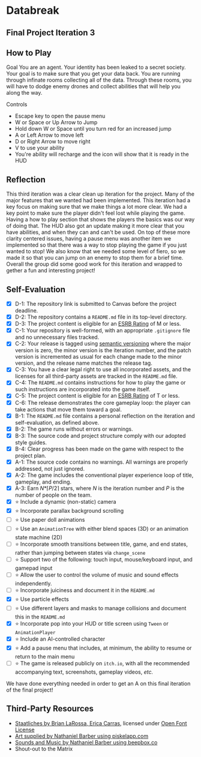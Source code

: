 # Databreak
## Final Project Iteration 3


## How to Play

Goal
You are an agent. Your identity has been leaked to a secret society. Your goal is to make sure that you get your data back. You are running through infinate rooms collecting all of the data. Through these rooms, you will have to dodge enemy drones and collect abilities that will help you along the way. 

Controls
- Escape key to open the pause menu
- W or Space or Up Arrow to Jump
- Hold down W or Space until you turn red for an increased jump
- A or Left Arrow to move left
- D or Right Arrow to move right
- V to use your ability
- You're ability will recharge and the icon will show that it is ready in the HUD

## Reflection

This third iteration was a clear clean up iteration for the project. Many of the major features that we wanted had been implemented. This iteration had a key focus on making sure that we make things a lot more clear. We had a key point to make sure the player didn't feel lost while playing the game. Having a how to play section that shows the players the basics was our way of doing that. The HUD also got an update making it more clear that you have abilities, and when they can and can't be used. On top of these more clarity centered issues, having a pause menu was another item we implemented so that there was a way to stop playing the game if you just wanted to stop! We also know that we needed some level of fiero, so we made it so that you can jump on an enemy to stop them for a brief time. Overall the group did some good work for this iteration and wrapped to gether a fun and interesting project!

## Self-Evaluation

- [X] D-1: The repository link is submitted to Canvas before the project deadline.
- [X] D-2: The repository contains a <code>README.md</code> file in its top-level directory.
- [X] D-3: The project content is eligible for an <a href="https://www.esrb.org/ratings-guide/">ESRB Rating</a> of M or less.
- [X] C-1: Your repository is well-formed, with an appropriate <code>.gitignore</code> file and no unnecessary files tracked.
- [X] C-2: Your release is tagged using <a href="https://semver.org/">semantic versioning</a> where the major version is zero, the minor version is the iteration number, and the patch version is incremented as usual for each change made to the minor version, and the release name matches the release tag.
- [X] C-3: You have a clear legal right to use all incorporated assets, and the licenses for all third-party assets are tracked in the <code>README.md</code> file.
- [X] C-4: The <code>README.md</code> contains instructions for how to play the game or such instructions are incorporated into the game itself.
- [X] C-5: The project content is eligible for an <a href="https://www.esrb.org/ratings-guide/">ESRB Rating</a> of T or less.
- [X] C-6: The release demonstrates the core gameplay loop: the player can take actions that move them toward a goal.
- [X] B-1: The <code>README.md</code> file contains a personal reflection on the iteration and self-evaluation, as defined above.
- [X] B-2: The game runs without errors or warnings.
- [X] B-3: The source code and project structure comply with our adopted style guides.
- [X] B-4: Clear progress has been made on the game with respect to the project plan.
- [X] A-1: The source code contains no warnings. All warnings are properly addressed, not just ignored.
- [X] A-2: The game includes the conventional player experience loop of title, gameplay, and ending.
- [X] A-3: Earn <em>N</em>*&lceil;<em>P</em>/2&rceil; stars, where <em>N</em> is the iteration number and <em>P</em> is the number of people on the team.
- [X] ⭐ Include a dynamic (non-static) camera
- [X] ⭐ Incorporate parallax background scrolling
- [ ] ⭐ Use paper doll animations
- [ ] ⭐ Use an <code>AnimationTree</code> with either blend spaces (3D) or an animation state machine (2D)
- [ ] ⭐ Incorporate smooth transitions between title, game, and end states, rather than jumping between states via <code>change_scene</code>
- [ ] ⭐ Support two of the following: touch input, mouse/keyboard input, and gamepad input
- [ ] ⭐ Allow the user to control the volume of music and sound effects independently.
- [ ] ⭐ Incorporate juiciness and document it in the <code>README.md</code>
- [X] ⭐ Use particle effects
- [ ] ⭐ Use different layers and masks to manage collisions and document this in the <code>README.md</code>
- [X] ⭐ Incorporate pop into your HUD or title screen using <code>Tween</code> or <code>AnimationPlayer</code>
- [X] ⭐ Include an AI-controlled character
- [X] ⭐ Add a pause menu that includes, at minimum, the ability to resume or return to the main menu
- [ ] ⭐ The game is released publicly on <code>itch.io</code>, with all the recommended accompanying text, screenshots, gameplay videos, <i>etc.</i>

We have done everything needed in order to get an A on this final iteration of the final project!

## Third-Party Resources

- [Staatliches by Brian LaRossa, Erica Carras](https://fonts.google.com/specimen/Staatliches), licensed under [Open Font License](https://scripts.sil.org/cms/scripts/page.php?site_id=nrsi&id=OFL)
- [Art supplied by Nathaniel Barber using piskelapp.com](https://www.piskelapp.com)
- [Sounds and Music by Nathaniel Barber using beepbox.co](https://www.beepbox.co/#9n31s0k0l00e03t2ma7g0fj07r1i0o432T5v1ua0f60m92hc1ea2k02f30req83431d37H_QiBy9asq99900h0E0T1v1u65f0q0x10t51d08A1F2B9Q00d0Pfc47E3b662878T1v1uaaf0q0x10kb1d35A2F0BcQ2d00Pc550E2bg7eT2v1u15f10w4qw02d03w0E0b4h400000000h4g000000014h000000004h400000000p16000000)
- Shout-out to the Matrix
